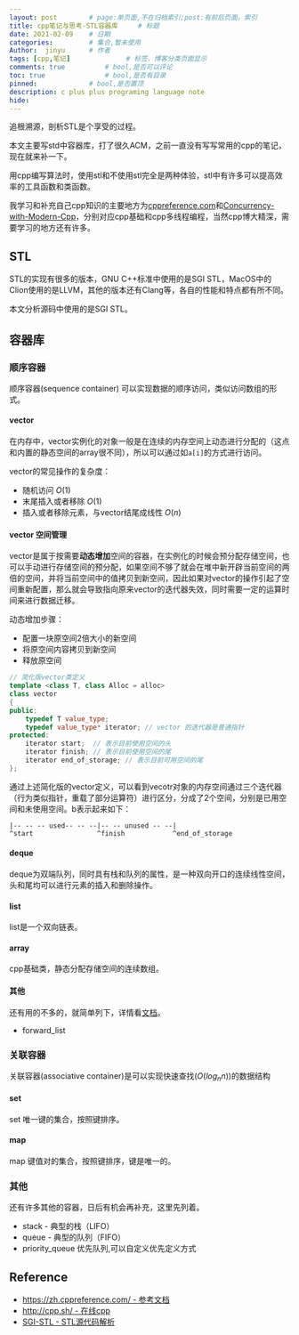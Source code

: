 ```yaml
---
layout: post        # page:单页面,不在归档索引;post:有前后页面，索引
title: cpp笔记与思考-STL容器库     # 标题
date: 2021-02-09    # 日期
categories:         # 集合,暂未使用
Author:  jinyu      # 作者
tags: [cpp,笔记]              # 标签，博客分类页面显示
comments: true          # bool,是否可以评论
toc: true               # bool,是否有目录
pinned:             # bool,是否置顶
description: c plus plus programing language note
hide: 
---
```


追根溯源，剖析STL是个享受的过程。

本文主要写std中容器库，打了很久ACM，之前一直没有写写常用的cpp的笔记，现在就来补一下。

用cpp编写算法时，使用stl和不使用stl完全是两种体验，stl中有许多可以提高效率的工具函数和类函数。 

<!-- more -->

我学习和补充自己cpp知识的主要地方为[cppreference.com](https://zh.cppreference.com/w/%E9%A6%96%E9%A1%B5)和[Concurrency-with-Modern-Cpp](https://github.com/xiaoweiChen/Concurrency-with-Modern-Cpp)，分别对应cpp基础和cpp多线程编程，当然cpp博大精深，需要学习的地方还有许多。

## STL

STL的实现有很多的版本，GNU C++标准中使用的是SGI STL，MacOS中的Clion使用的是LLVM，其他的版本还有Clang等，各自的性能和特点都有所不同。

本文分析源码中使用的是SGI STL。

## 容器库

### 顺序容器

顺序容器(sequence container)
可以实现数据的顺序访问，类似访问数组的形式。


#### vector

在内存中，vector实例化的对象一般是在连续的内存空间上动态进行分配的（这点和内置的静态空间的array很不同），所以可以通过如`a[i]`的方式进行访问。

vector的常见操作的复杂度：

* 随机访问 $O(1)$
* 末尾插入或者移除 $O(1)$
* 插入或者移除元素，与vector结尾成线性 $O(n)$

#### vector 空间管理

vector是属于按需要**动态增加**空间的容器，在实例化的时候会预分配存储空间，也可以手动进行存储空间的预分配，如果空间不够了就会在堆中新开辟当前空间的两倍的空间，并将当前空间中的值拷贝到新空间，因此如果对vector的操作引起了空间重新配置，那么就会导致指向原来vector的迭代器失效，同时需要一定的运算时间来进行数据迁移。

动态增加步骤：

* 配置一块原空间2倍大小的新空间
* 将原空间内容拷贝到新空间
* 释放原空间

```c++
// 简化版vector类定义
template <class T, class Alloc = alloc>
class vector
{
public:
    typedef T value_type;
    typedef value_type* iterator; // vector 的迭代器是普通指针
protected:
    iterator start;  // 表示目前使用空间的头
    iterator finish; // 表示目前使用空间的尾
    iterator end_of_storage; // 表示目前可用空间的尾
};
```

通过上述简化版的vector定义，可以看到vecotr对象的内存空间通过三个迭代器（行为类似指针，重载了部分运算符）进行区分，分成了2个空间，分别是已用空间和未使用空间。b表示起来如下：

```
|-- -- -- used-- -- --|-- -- unused -- --|
^start                ^finish            ^end_of_storage 
```

#### deque

deque为双端队列，同时具有栈和队列的属性，是一种双向开口的连续线性空间，头和尾均可以进行元素的插入和删除操作。

#### list

list是一个双向链表。

#### array

cpp基础类，静态分配存储空间的连续数组。

#### 其他

还有用的不多的，就简单列下，详情看[文档](https://zh.cppreference.com/w/cpp/container)。

* forward\_list

### 关联容器

关联容器(associative container)是可以实现快速查找($O(log_n n)$)的数据结构

#### set

set 唯一键的集合，按照键排序。

#### map



map 键值对的集合，按照键排序，键是唯一的。

### 其他

还有许多其他的容器，日后有机会再补充，这里先列着。

* stack - 典型的栈（LIFO）
* queue - 典型的队列（FIFO）
* priority\_queue 优先队列,可以自定义优先定义方式

## Reference

* [https://zh.cppreference.com/ - 参考文档](https://zh.cppreference.com/)
* [http://cpp.sh/ - 在线cpp](http://cpp.sh/)
* [SGI-STL - STL源代码解析](https://github.com/steveLauwh/SGI-STL/)

